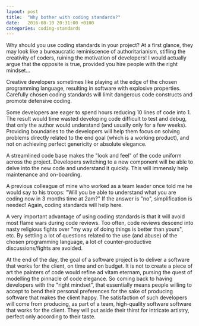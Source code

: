 ```yaml
---
layout: post
title:  "Why bother with coding standards?"
date:   2016-08-10 20:31:00 +0100
categories: coding-standards
---
```

Why should you use coding standards in your project? At a first glance,
they may look like a bureaucratic reminiscence of authoritarianism,
stifling the creativity of coders, ruining the motivation of developers!
I would actually argue that the opposite is true, provided you hire
people with the right mindset...

Creative developers sometimes like playing at the edge of the chosen
programming language, resulting in software with explosive properties.
Carefully chosen coding standards will limit dangerous code constructs
and promote defensive coding.

Some developers are eager to spend hours reducing 10 lines of code
into 1. The result would time wasted developing code difficult to test and
debug, that only the author would understand (and usually only for a few
weeks). Providing boundaries to the developers will help them focus on
solving problems directly related to the end goal (which is a working
product), and not on achieving perfect genericity or absolute elegance.

A streamlined code base makes the "look and feel" of the code uniform
across the project. Developers switching to a new component will be able
to delve into the new code and understand it quickly. This will immensly
help maintenance and on-boarding.

A previous colleague of mine who worked as a team leader once told me he
would say to his troops: "Will you be able to understand what you are
coding now in 3 months time at 2am?" If the answer is "no",
simplification is needed! Again, coding standards will help here.

A very important advantage of using coding standards is that it will
avoid most flame wars during code reviews. Too often, code reviews
descend into nasty religious fights over "my way of doing things is
better than yours", etc. By settling a lot of questions related to the
use (and abuse) of the chosen programming language, a lot of
counter-productive discussions/fights are avoided.

At the end of the day, the goal of a software project is to deliver a
software that works for the client, on time and on budget. It is not to
create a piece of art the painters of code would refine ad vitam
eternam, pursing the quest of modelling the pinnacle of code elegance.
So coming back to having developers with the "right mindset", that
essentially means people willing to accept to bend their personal
preferences for the sake of producing software that makes the client
happy. The satisfaction of such developers will come from producing,
as part of a team, high-quality software software that works for the
client. They will put aside their thirst for intricate artistry, perfect
only according to their taste.

